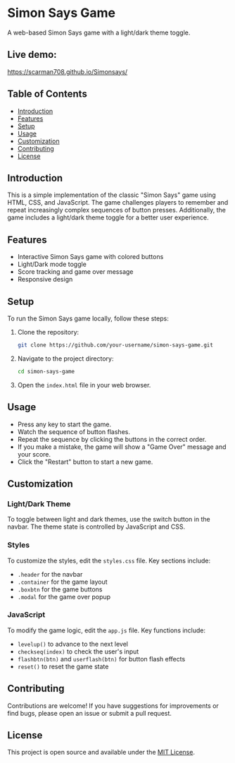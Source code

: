# Simon Says Game

A web-based Simon Says game with a light/dark theme toggle.

## Live demo:
https://scarman708.github.io/Simonsays/

## Table of Contents

- [Introduction](#introduction)
- [Features](#features)
- [Setup](#setup)
- [Usage](#usage)
- [Customization](#customization)
- [Contributing](#contributing)
- [License](#license)

## Introduction

This is a simple implementation of the classic "Simon Says" game using HTML, CSS, and JavaScript. The game challenges players to remember and repeat increasingly complex sequences of button presses. Additionally, the game includes a light/dark theme toggle for a better user experience.

## Features

- Interactive Simon Says game with colored buttons
- Light/Dark mode toggle
- Score tracking and game over message
- Responsive design

## Setup

To run the Simon Says game locally, follow these steps:

1. Clone the repository:
    ```bash
    git clone https://github.com/your-username/simon-says-game.git
    ```
2. Navigate to the project directory:
    ```bash
    cd simon-says-game
    ```
3. Open the `index.html` file in your web browser.

## Usage

- Press any key to start the game.
- Watch the sequence of button flashes.
- Repeat the sequence by clicking the buttons in the correct order.
- If you make a mistake, the game will show a "Game Over" message and your score.
- Click the "Restart" button to start a new game.

## Customization

### Light/Dark Theme

To toggle between light and dark themes, use the switch button in the navbar. The theme state is controlled by JavaScript and CSS.

### Styles

To customize the styles, edit the `styles.css` file. Key sections include:

- `.header` for the navbar
- `.container` for the game layout
- `.boxbtn` for the game buttons
- `.modal` for the game over popup

### JavaScript

To modify the game logic, edit the `app.js` file. Key functions include:

- `levelup()` to advance to the next level
- `checkseq(index)` to check the user's input
- `flashbtn(btn)` and `userflash(btn)` for button flash effects
- `reset()` to reset the game state

## Contributing

Contributions are welcome! If you have suggestions for improvements or find bugs, please open an issue or submit a pull request.

## License

This project is open source and available under the [MIT License](LICENSE).

